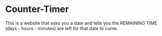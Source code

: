 # Counter-Timer
This is a website that asks you a date and tells you the REMAINING TIME (days - hours - minutes) are left for that date to come.
